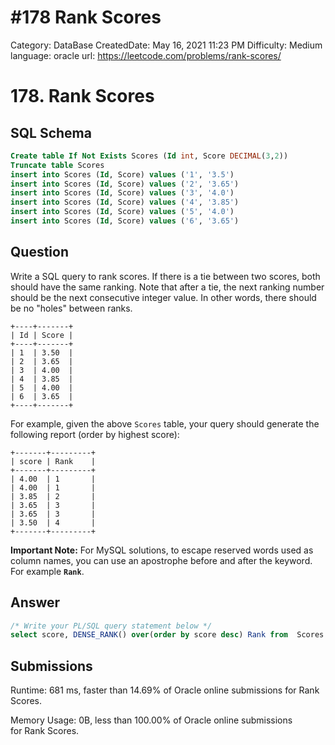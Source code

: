 # #178 Rank Scores

Category: DataBase
CreatedDate: May 16, 2021 11:23 PM
Difficulty: Medium
language: oracle
url: https://leetcode.com/problems/rank-scores/

# 178. Rank Scores

## SQL Schema

```sql
Create table If Not Exists Scores (Id int, Score DECIMAL(3,2))
Truncate table Scores
insert into Scores (Id, Score) values ('1', '3.5')
insert into Scores (Id, Score) values ('2', '3.65')
insert into Scores (Id, Score) values ('3', '4.0')
insert into Scores (Id, Score) values ('4', '3.85')
insert into Scores (Id, Score) values ('5', '4.0')
insert into Scores (Id, Score) values ('6', '3.65')
```

## Question

Write a SQL query to rank scores. If there is a tie between two scores, both should have the same ranking. Note that after a tie, the next ranking number should be the next consecutive integer value. In other words, there should be no "holes" between ranks.

```
+----+-------+
| Id | Score |
+----+-------+
| 1  | 3.50  |
| 2  | 3.65  |
| 3  | 4.00  |
| 4  | 3.85  |
| 5  | 4.00  |
| 6  | 3.65  |
+----+-------+

```

For example, given the above `Scores` table, your query should generate the following report (order by highest score):

```
+-------+---------+
| score | Rank    |
+-------+---------+
| 4.00  | 1       |
| 4.00  | 1       |
| 3.85  | 2       |
| 3.65  | 3       |
| 3.65  | 3       |
| 3.50  | 4       |
+-------+---------+

```

**Important Note:** For MySQL solutions, to escape reserved words used as column names, you can use an apostrophe before and after the keyword. For example **`Rank`**.

## Answer

```sql
/* Write your PL/SQL query statement below */
select score, DENSE_RANK() over(order by score desc) Rank from  Scores order by score desc;
```

## Submissions

Runtime: 681 ms, faster than 14.69% of Oracle online submissions for Rank Scores.

Memory Usage: 0B, less than 100.00% of Oracle online submissions for Rank Scores.
